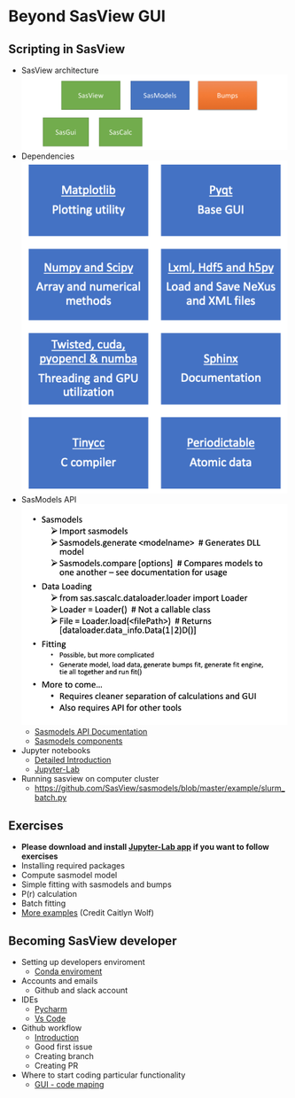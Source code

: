 Beyond SasView GUI
==================

## Scripting in SasView
- SasView architecture
![SasView archiecture](SasView_structure.png)
- Dependencies
![SasView dependencies](SasView_dependencies.png)
- SasModels API
![Sasmodels part](sasmodels_parts.png)
  - [Sasmodels API Documentation](https://www.sasview.org/docs/dev/sasmodels-api/modules.html)
  - [Sasmodels components](https://www.sasview.org/docs/dev/sasmodels-dev/index.html)
- Jupyter notebooks
  - [Detailed Introduction](https://github.com/ess-dmsc-dram/python-course-ikon/blob/master/notebooks/1_jupyter_basics/jupyter-notebook-intro.ipynb) 
  - [Jupyter-Lab](https://github.com/jupyterlab/jupyterlab-desktop)
- Running sasview on computer cluster
  - https://github.com/SasView/sasmodels/blob/master/example/slurm_batch.py
## Exercises
- **Please download and install [Jupyter-Lab app](https://github.com/jupyterlab/jupyterlab-desktop) if you want to follow exercises**
- Installing required packages
- Compute sasmodel model
- Simple fitting with sasmodels and bumps
- P(r) calculation
- Batch fitting 
- [More examples](https://github.com/caitwolf/sas-torials/blob/main/mini_tutorials/combined_and_simultaneous_fits.ipynb) (Credit Caitlyn Wolf)

## Becoming SasView developer
- Setting up developers enviroment
  - [Conda enviroment](https://github.com/SasView/sasview/wiki/DevNotes_DevEnviroment)
- Accounts and emails
  - Github and slack  account 
- IDEs
  - [Pycharm](https://www.jetbrains.com/pycharm/)
  - [Vs Code](https://code.visualstudio.com/)
- Github workflow
  - [Introduction](https://github.com/SasView/documents/blob/master/Training/New_Contributor_Training/presentations/IntroductionToGit.pdf)
  - Good first issue
  - Creating branch
  - Creating PR
- Where to start coding particular functionality
  - [GUI - code maping](https://github.com/SasView/documents/blob/master/Training/New_Contributor_Training/presentations/CodingBeyondTheModels.pdf)

